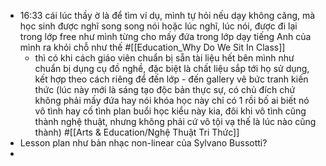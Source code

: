 - 16:33 cái lúc thầy ờ là để tìm ví dụ, mình tự hỏi nếu dạy không căng, mà học sinh được nghĩ song song nói hoặc lúc nghĩ, lúc nói, được đi lại trong lớp free như mình từng cho mấy đứa trong lớp dạy tiếng Anh của mình ra khỏi chỗ như thế #[[Education_Why Do We Sit In Class]]
	- thì có khi cách giáo viên chuẩn bị sẵn tài liệu hết bên mình như chuẩn bị dụng cụ đồ nghề, đặc biệt là chất liệu sắp tới họ sử dụng, kết hợp theo cách riêng để đến lớp - đến gallery vẽ bức tranh kiến thức (lúc này mới là sáng tạo độc bản thực sự, có chủ đích chứ không phải mấy đứa hay nói khóa học này chỉ có 1 rồi bố ai biết nó vô tình hay cố tình plan buổi học kiểu này kia, đôi khi vô tình cũng thành nghệ thuật, nhưng không phải cứ vô tội vạ thế là lúc nào cũng thành) #[[Arts & Education/Nghệ Thuật Tri Thức]]
- Lesson plan như bản nhạc non-linear của Sylvano Bussotti?
-